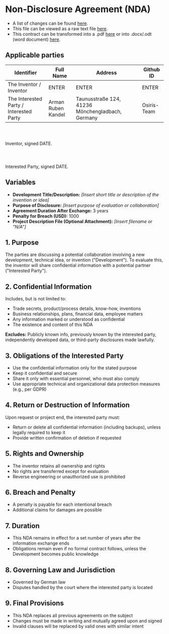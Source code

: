 #  Non-Disclosure Agreement (NDA)

- A list of changes can be found [here](https://github.com/Osiris-Team/Osiris-Team/commits/main/NDA.md).
- This file can be viewed as a raw text file [here](https://raw.githubusercontent.com/Osiris-Team/Osiris-Team/main/NDA.md).
- This contract can be transformed into a .pdf [here](https://md2pdf.netlify.app/) or into .docx/.odt (word document) [here](https://www.vertopal.com/en/convert/md-to-odt).

## Applicable parties

| Identifier  | Full Name | Address | Github ID |
| ----------- | ----------- |----------- | ----------- |
| The Inventor / Inventor | ENTER | ENTER | ENTER |
| The Interested Party / Interested Party | Arman Ruben Kandel | Taunusstraße 124, 41236 Mönchengladbach, Germany | Osiris-Team |

```



```
Inventor, signed DATE.

```



```
Interested Party, signed DATE.

## Variables

- **Development Title/Description:** _[Insert short title or description of the invention or idea]_
- **Purpose of Disclosure:** _[Insert purpose of evaluation or collaboration]_
- **Agreement Duration After Exchange:** 3 years
- **Penalty for Breach (USD):** 1000
- **Project Description File (Optional Attachment):** _[Insert filename or "N/A"]_


## 1. Purpose
The parties are discussing a potential collaboration involving a new development, technical idea, or invention ("Development"). To evaluate this, the inventor will share confidential information with a potential partner ("Interested Party").

## 2. Confidential Information
Includes, but is not limited to:
- Trade secrets, product/process details, know-how, inventions
- Business relationships, plans, financial data, employee matters
- Any information marked or understood as confidential
- The existence and content of this NDA

**Excludes:** Publicly known info, previously known by the interested party, independently developed data, or third-party disclosures made lawfully.

## 3. Obligations of the Interested Party
- Use the confidential information only for the stated purpose
- Keep it confidential and secure
- Share it only with essential personnel, who must also comply
- Use appropriate technical and organizational data protection measures (e.g., per GDPR)

## 4. Return or Destruction of Information
Upon request or project end, the interested party must:
- Return or delete all confidential information (including backups), unless legally required to keep it
- Provide written confirmation of deletion if requested

## 5. Rights and Ownership
- The inventor retains all ownership and rights
- No rights are transferred except for evaluation
- Reverse engineering or unauthorized use is prohibited

## 6. Breach and Penalty
- A penalty is payable for each intentional breach
- Additional claims for damages are possible

## 7. Duration
- This NDA remains in effect for a set number of years after the information exchange ends
- Obligations remain even if no formal contract follows, unless the Development becomes public knowledge

## 8. Governing Law and Jurisdiction
- Governed by German law
- Disputes handled by the court where the interested party is located

## 9. Final Provisions
- This NDA replaces all previous agreements on the subject
- Changes must be made in writing and mutually agreed upon and signed
- Invalid clauses will be replaced by valid ones with similar intent

